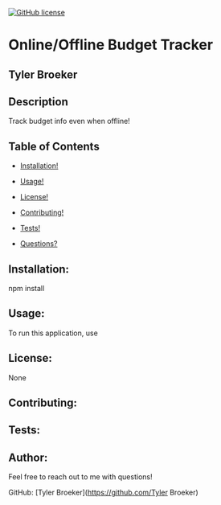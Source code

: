 

  [![GitHub license](https://img.shields.io/badge/license-None-blue.svg)](https://shields.io/)

# Online/Offline Budget Tracker
## Tyler Broeker
## Description
Track budget info even when offline!
## Table of Contents
  - [Installation!](#installation)

  - [Usage!](#usage)
  
  - [License!](#license)

  - [Contributing!](#contributing)

  - [Tests!](#tests)

  - [Questions?](#author)

## Installation:
npm install
## Usage:
To run this application, use 
## License:
None
## Contributing:

## Tests:

## Author:
Feel free to reach out to me with questions!

GitHub: [Tyler Broeker](https://github.com/Tyler Broeker)

